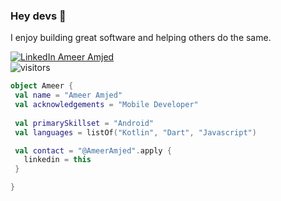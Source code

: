 
### Hey devs 👋

I enjoy building great software and helping others do the same.

[![LinkedIn Ameer Amjed](https://img.shields.io/badge/LinkedIn-@AmeerAmjed-blue?style=for-the-badge)](https://www.linkedin.com/in/AmeerAmjed/)
<br>
![visitors](https://visitor-badge.laobi.icu/badge?page_id=AmeerAmjed.AmeerAmjed)

```kotlin
object Ameer {
 val name = "Ameer Amjed"
 val acknowledgements = "Mobile Developer"
 
 val primarySkillset = "Android"
 val languages = listOf("Kotlin", "Dart", "Javascript")

 val contact = "@AmeerAmjed".apply {
   linkedin = this
 }

}
```

